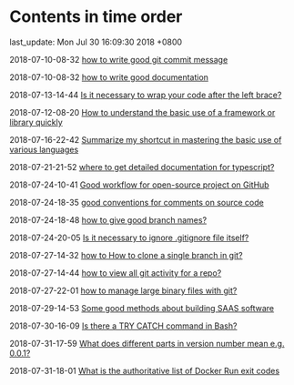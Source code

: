 # Contents in time order

last_update: Mon Jul 30 16:09:30 2018 +0800

 2018-07-10-08-32   [how to write good git commit message](git.md)

 2018-07-10-08-32	[how to write good documentation ](details.md)

 2018-07-13-14-44	[Is it necessary to wrap your code after the left brace?](details.md)

 2018-07-12-08-20	[How to understand the basic use of a framework or library quickly](details.md)

 2018-07-16-22-42	[Summarize my shortcut in mastering the basic use of various languages](details.md)

 2018-07-21-21-52	[where to get detailed documentation for typescript?](typescript.md)

 2018-07-24-10-41	[Good workflow for open-source project on GitHub](git.md)

 2018-07-24-18-35	[good conventions for comments on source code](details.md)

 2018-07-24-18-48	[how to give good branch names?](git.md)

 2018-07-24-20-05	[Is it necessary to ignore .gitignore file itself?](git.md)

 2018-07-27-14-32	[how to How to clone a single branch in git?](git.md)

 2018-07-27-14-44	[how to view all git activity for a repo?](git.md)

 2018-07-27-22-01	[how to manage large binary files with git?](git.md)

 2018-07-29-14-53	[Some good methods about building SAAS software](software.md)

 2018-07-30-16-09	[Is there a TRY CATCH command in Bash?](linux.md)

 2018-07-31-17-59	[ What does different parts in version number mean e.g. 0.0.1?](details.md)

 2018-07-31-18-01	[What is the authoritative list of Docker Run exit codes](virtualization.md)

